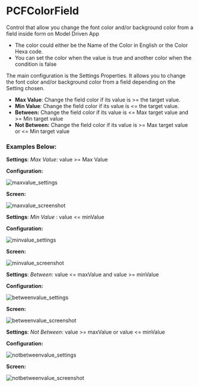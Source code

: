 # PCFColorField
Control that allow you change the font color and/or background color from a field inside form on Model Driven App

* The color could either be the Name of the Color in English or the Color Hexa code. 
* You can set the color when the value is true and another color when the condition is false

The main configuration is the Settings Properties. It allows you to change the font color and/or background color from a field depending on the Setting chosen.

- **Max Value**: Change the field color if its value is >= the target value.
- **Min Value**: Change the field color if its value is <= the target value.
- **Between:** Change the field color if its value is <= Max target value and >= Min target value
- **Not Between:** Change the field color if its value is  >= Max target value or <= Min target value

### Examples Below:

**Settings**: _Max Value_: value >= Max Value

**Configuration:**

![maxvalue_settings](https://user-images.githubusercontent.com/79730384/109394234-e3ee7480-791d-11eb-94b6-27cd72ca233f.png)


**Screen:**

![maxvalue_screenshot](https://user-images.githubusercontent.com/79730384/109394239-e81a9200-791d-11eb-9483-f9373fed7332.png)


**Settings**: _Min Value_ : value <= minValue

**Configuration:**

![minvalue_settings](https://user-images.githubusercontent.com/79730384/109394245-ecdf4600-791d-11eb-8a82-1b5fce481336.png)


**Screen:**

![minvalue_screenshot](https://user-images.githubusercontent.com/79730384/109394248-f072cd00-791d-11eb-8f3a-1cc691d4b074.png)


**Settings**: _Between_: value <= maxValue and value >= minValue

**Configuration:**

![betweenvalue_settings](https://user-images.githubusercontent.com/79730384/109394249-f5d01780-791d-11eb-9a2f-ccb829964bd5.png)


**Screen:**

![betweenvalue_screenshot](https://user-images.githubusercontent.com/79730384/109394252-fa94cb80-791d-11eb-9fa0-36a920dbf833.png)


**Settings**: _Not Between_: value >= maxValue or value <= minValue

**Configuration:**

![notbetweenvalue_settings](https://user-images.githubusercontent.com/79730384/109394256-ff597f80-791d-11eb-89cf-f6f129da0a59.png)


**Screen:**

![notbetweenvalue_screenshot](https://user-images.githubusercontent.com/79730384/109394259-02547000-791e-11eb-92a8-1778365364b4.png)








